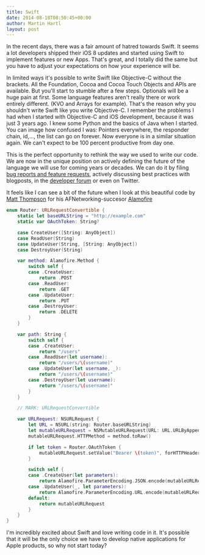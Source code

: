 ```yaml
---
title: Swift
date: 2014-08-18T08:50:45+00:00
author: Martin Hartl
layout: post
---
```


In the recent days, there was a fair amount of hatred towards Swift. It seems a lot developers shipped their iOS 8 updates and started using Swift to implement features or new Apps. That's great, and I totally did the same but you have to adjust your expectations on how your experience will be.

In limited ways it's possible to write Swift like Objective-C without the brackets. All the Foundation, Cocoa and Cocoa Touch Objects and APIs are available. But you'll start to stumble after a few steps. Optionals will be a huge pain at first. Some language features aren't really there or work entirely different. (KVO and Arrays for example). That's the reason why you shouldn't write Swift like you write Objective-C. I remember the problems I had when I started with Objective-C and iOS development, because it was just 3 years ago. I knew some Python and the basics of Java when I started. You can image how confused I was: Pointers everywhere, the responder chain, id,..., the list can go on forever. Now everyone is in a similar situation again. We can't expect to be 100 percent productive from day one.

This is the perfect opportunity to rethink the way we used to write our code. We are now in the unique position on actively defining the future of the language we will use for coming years or decades. We can do it by filing [bug reports and feature requests](https://bugreport.apple.com), actively discussing best practices with blogposts, in the [developer forum](https://developer.apple.com/devforums/) or even on Twitter. 

It feels like I can see a bit of the future when I look at this beautiful code by [Matt Thompson](http://mattt.me) for his AFNetworking-succesor [Alamofire](https://github.com/Alamofire/Alamofire)

```Swift
enum Router: URLRequestConvertible {
    static let baseURLString = "http://example.com"
    static var OAuthToken: String?

    case CreateUser([String: AnyObject])
    case ReadUser(String)
    case UpdateUser(String, [String: AnyObject])
    case DestroyUser(String)

    var method: Alamofire.Method {
        switch self {
        case .CreateUser:
            return .POST
        case .ReadUser:
            return .GET
        case .UpdateUser:
            return .PUT
        case .DestroyUser:
            return .DELETE
        }
    }

    var path: String {
        switch self {
        case .CreateUser:
            return "/users"
        case .ReadUser(let username):
            return "/users/\(username)"
        case .UpdateUser(let username, _):
            return "/users/\(username)"
        case .DestroyUser(let username):
            return "/users/\(username)"
        }
    }

    // MARK: URLRequestConvertible

    var URLRequest: NSURLRequest {
        let URL = NSURL(string: Router.baseURLString)
        let mutableURLRequest = NSMutableURLRequest(URL: URL.URLByAppendingPathComponent(path))
        mutableURLRequest.HTTPMethod = method.toRaw()

        if let token = Router.OAuthToken {
            mutableURLRequest.setValue("Bearer \(token)", forHTTPHeaderField: "Authorization")
        }

        switch self {
        case .CreateUser(let parameters):
            return Alamofire.ParameterEncoding.JSON.encode(mutableURLRequest, parameters: parameters).0
        case .UpdateUser(_, let parameters):
            return Alamofire.ParameterEncoding.URL.encode(mutableURLRequest, parameters: parameters).0
        default:
            return mutableURLRequest
        }
    }
}
```

I'm incredibly excited about Swift and love writing code in it. It's possible that it will be the only choice we have to develop native applications for Apple products, so why not start today?



